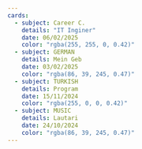 ```yaml
---
cards:
  - subject: Career C.
    details: "IT Inginer"
    date: 06/02/2025
    color: "rgba(255, 255, 0, 0.42)"
  - subject: GERMAN
    details: Mein Geb
    date: 03/02/2025
    color: "rgba(86, 39, 245, 0.47)"
  - subject: TURKISH
    details: Program
    date: 15/11/2024
    color: "rgba(255, 0, 0, 0.42)"
  - subject: MUSIC
    details: Lautari
    date: 24/10/2024
    color: "rgba(86, 39, 245, 0.47)"
---
```

